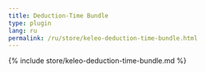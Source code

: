 ```yaml
---
title: Deduction-Time Bundle
type: plugin
lang: ru
permalink: /ru/store/keleo-deduction-time-bundle.html
---
```


{% include store/keleo-deduction-time-bundle.md %}
